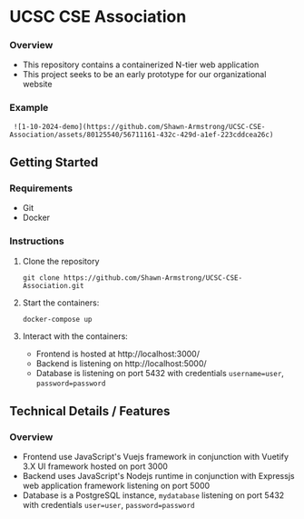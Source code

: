 # UCSC CSE Association

### Overview 
- This repository contains a containerized N-tier web application
- This project seeks to be an early prototype for our organizational website

### Example

     ![1-10-2024-demo](https://github.com/Shawn-Armstrong/UCSC-CSE-Association/assets/80125540/56711161-432c-429d-a1ef-223cddcea26c)

## Getting Started

### Requirements
- Git
- Docker

### Instructions
1. Clone the repository 
     
    ```Console
    git clone https://github.com/Shawn-Armstrong/UCSC-CSE-Association.git
    ```
2. Start the containers:
   
    ```
    docker-compose up
    ```
3. Interact with the containers:
   - Frontend is hosted at http://localhost:3000/
   - Backend is listening on http://localhost:5000/
   - Database is listening on port 5432 with credentials `username=user`, `password=password`

## Technical Details / Features

### Overview
- Frontend use JavaScript's Vuejs framework in conjunction with Vuetify 3.X UI framework hosted on port 3000
- Backend uses JavaScript's Nodejs runtime in conjunction with Expressjs web application framework listening on port 5000
- Database is a PostgreSQL instance, `mydatabase` listening on port 5432 with credentials `user=user`, `password=password`


<!-- 

### Features
- [X] Frontend container hot module reloading *(HMR)* support
- [X] Backend container nodemon support
- [X] Frontend transitions using animate.css
- [X] System register account capabilities
  ### Details
  - Frontend has a register component implementation rendered in register view
  - register component contains a forum for parameter collection
  - register component sends HTTP request message containing parameter payload to backend on submit event
  - Backend has a register route that'll handle HTTP request messages 
  - Route extracts registration parameters
  - Password is salted then hashed
  - Verification token is generated 
  - All Parameters are stored in database
  - Verification email containing token is sent to the end-user
- [X] System verify e-mail capabilities
  ### Detials
  - After registration, an email is sent to the end-user containing a hyperlink
  - Hyperlink redirects to frontend with verification token as a parameter
  - Frontend implements EmailVerification component rendered in the EmailVerification view
  - After navigating to EmailVerification, component will extract token
  - After extraction, EmailVerification component will initiate AJAX call to backend with token payload
  - Backend will receive request at endpoint `verify-email`
  - Backend will extract token from request object
  - Backend will query database for token; if found, it'll update validation field of related user to true
- [X] System login capabilities
  ### Details
  - Frontend implements Login component rendered in Login view
  - Login component contains a forum for parameter collection
  - Login component sends HTTP request message containing parameter payload to backend on submit event
  - Backend receives request message at login endpoint
  - Backend extracts parameters from request object
  - Backend queries database with parameters
  - If parameters exist and validation is true then generate JWT token and send response back to frontend
  - Frontend will receive response. 
  - If token then cache token and redirect to profile; otherwise, display error.
- [X] System authenticate routes capabilities
  ### Details
  - Routes stored in router contain meta data tagging them as sensitive
  - Sensitive routes require a JWT to be cache in browser
  - If JWT is cache, allow navigation; otherwise, redirect to login. 
- [X] Frontend responsive video
  ### Details
  - Old video has an encoding issue which was resolved --> 

